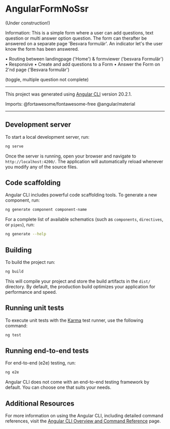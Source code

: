 # AngularFormNoSsr

(Under construction!)

Information: 
This is a simple form where a user can add questions, text question or multi answer option question. 
The form can therafter be answered on a separate page 'Besvara formulär'.
An indicator let's the user know the form has been answered.

• Routing between landingpage ('Home') & formviewer ('besvara Formulär')
• Responsive 
• Create and add questions to a Form 
• Answer the Form on 2'nd page ('Besvara formulär')


(toggle, multiple question not complete)
____________
This project was generated using [Angular CLI](https://github.com/angular/angular-cli) version 20.2.1.

Imports:
@fortawesome/fontawesome-free
@angular/material

____________

## Development server

To start a local development server, run:

```bash
ng serve
```

Once the server is running, open your browser and navigate to `http://localhost:4200/`. The application will automatically reload whenever you modify any of the source files.

## Code scaffolding

Angular CLI includes powerful code scaffolding tools. To generate a new component, run:

```bash
ng generate component component-name
```

For a complete list of available schematics (such as `components`, `directives`, or `pipes`), run:

```bash
ng generate --help
```

## Building

To build the project run:

```bash
ng build
```

This will compile your project and store the build artifacts in the `dist/` directory. By default, the production build optimizes your application for performance and speed.

## Running unit tests

To execute unit tests with the [Karma](https://karma-runner.github.io) test runner, use the following command:

```bash
ng test
```

## Running end-to-end tests

For end-to-end (e2e) testing, run:

```bash
ng e2e
```

Angular CLI does not come with an end-to-end testing framework by default. You can choose one that suits your needs.

## Additional Resources

For more information on using the Angular CLI, including detailed command references, visit the [Angular CLI Overview and Command Reference](https://angular.dev/tools/cli) page.
